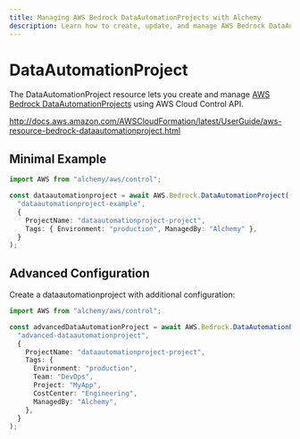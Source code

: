 ```yaml
---
title: Managing AWS Bedrock DataAutomationProjects with Alchemy
description: Learn how to create, update, and manage AWS Bedrock DataAutomationProjects using Alchemy Cloud Control.
---
```


# DataAutomationProject

The DataAutomationProject resource lets you create and manage [AWS Bedrock DataAutomationProjects](https://docs.aws.amazon.com/bedrock/latest/userguide/) using AWS Cloud Control API.

http://docs.aws.amazon.com/AWSCloudFormation/latest/UserGuide/aws-resource-bedrock-dataautomationproject.html

## Minimal Example

```ts
import AWS from "alchemy/aws/control";

const dataautomationproject = await AWS.Bedrock.DataAutomationProject(
  "dataautomationproject-example",
  {
    ProjectName: "dataautomationproject-project",
    Tags: { Environment: "production", ManagedBy: "Alchemy" },
  }
);
```

## Advanced Configuration

Create a dataautomationproject with additional configuration:

```ts
import AWS from "alchemy/aws/control";

const advancedDataAutomationProject = await AWS.Bedrock.DataAutomationProject(
  "advanced-dataautomationproject",
  {
    ProjectName: "dataautomationproject-project",
    Tags: {
      Environment: "production",
      Team: "DevOps",
      Project: "MyApp",
      CostCenter: "Engineering",
      ManagedBy: "Alchemy",
    },
  }
);
```

